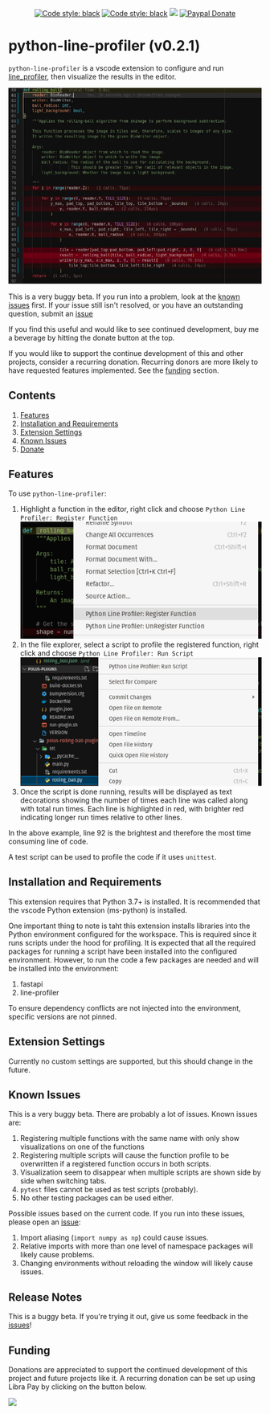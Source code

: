 <p align="center">
<a href="https://opensource.org/licenses/MIT"><img alt="Code style: black" src="https://img.shields.io/badge/License-MIT-red?style=flat-square"></a>
<a href="https://github.com/psf/black"><img alt="Code style: black" src="https://img.shields.io/badge/code%20style-black-000000?style=flat-square"></a>
<a href="https://liberapay.com/nicholas-schaub/donate"><img src="https://img.shields.io/liberapay/receives/nicholas-schaub.svg?style=flat-square&logo=liberapay"></a>
<a href="https://www.paypal.com/donate/?business=BJ5E2X66MKSAL&no_recurring=0&currency_code=USD"><img alt="Paypal Donate" src="https://www.paypalobjects.com/en_US/i/btn/btn_donate_SM.gif"/></a>
</p>

# python-line-profiler (v0.2.1)

`python-line-profiler` is a vscode extension to configure and run [line_profiler](https://github.com/pyutils/line_profiler#installation), then visualize the results in the editor.


![example](https://github.com/PerpetualHelp/python-line-profiler/raw/master/images/highlights.jpg)

This is a very buggy beta. If you run into a problem, look at the [known issues](#known-issues) first. If your issue still isn't resolved, or you have an outstanding question, submit an [issue](https://github.com/PerpetualHelp/python-line-profiler/issues)

If you find this useful and would like to see continued development, buy me a beverage by hitting the donate button at the top.

If you would like to support the continue development of this and other projects, consider a recurring donation. Recurring donors are more likely to have requested features implemented. See the [funding](#funding) section.

## Contents

1. [Features](#features)
2. [Installation and Requirements](#installation-and-requirements)
3. [Extension Settings](#extension-settings)
3. [Known Issues](#known-issues)
4. [Donate](#funding)

## Features

To use `python-line-profiler`:
1. Highlight a function in the editor, right click and choose `Python Line Profiler: Register Function`
![register function](https://github.com/PerpetualHelp/python-line-profiler/raw/master/images/register_function.jpg)
2. In the file explorer, select a script to profile the registered function, right click and choose `Python Line Profiler: Run Script`
![run script](https://github.com/PerpetualHelp/python-line-profiler/raw/master/images/run_script.jpg)
3. Once the script is done running, results will be displayed as text decorations showing the number of times each line was called along with total run times. Each line is highlighted in red, with brighter red indicating longer run times relative to other lines.

In the above example, line 92 is the brightest and therefore the most time consuming line of code.

A test script can be used to profile the code if it uses `unittest`.

## Installation and Requirements

This extension requires that Python 3.7+ is installed. It is recommended that the vscode Python extension (ms-python) is installed.

One important thing to note is taht this extension installs libraries into the Python environment configured for the workspace. This is required since it runs scripts under the hood for profiling. It is expected that all the required packages for running a script have been installed into the configured environment. However, to run the code a few packages are needed and will be installed into the environment:
1. fastapi
2. line-profiler

To ensure dependency conflicts are not injected into the environment, specific versions are not pinned.

## Extension Settings

Currently no custom settings are supported, but this should change in the future.

## Known Issues

This is a very buggy beta. There are probably a lot of issues. Known issues are:
1. Registering multiple functions with the same name with only show visualizations on one of the functions
2. Registering multiple scripts will cause the function profile to be overwritten if a registered function occurs in both scripts.
3. Visualization seem to disappear when multiple scripts are shown side by side when switching tabs.
4. `pytest` files cannot be used as test scripts (probably).
5. No other testing packages can be used either.

Possible issues based on the current code. If you run into these issues, please open an [issue](https://github.com/PerpetualHelp/python-line-profiler/issues):
1. Import aliasing (`import numpy as np`) could cause issues.
2. Relative imports with more than one level of namespace packages will likely cause problems.
3. Changing environments without reloading the window will likely cause issues.

## Release Notes

This is a buggy beta. If you're trying it out, give us some feedback in the [issues](https://github.com/PerpetualHelp/python-line-profiler/issues)!

## Funding

Donations are appreciated to support the continued development of this project and future projects like it. A recurring donation can be set up using Libra Pay by clicking on the button below.

<a href="https://liberapay.com/nicholas-schaub/donate"><img src="https://img.shields.io/liberapay/receives/nicholas-schaub.svg?style=flat-square&logo=liberapay"></a>
